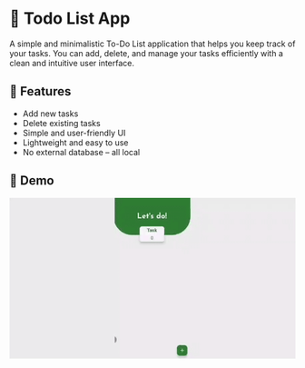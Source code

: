 # 📝 Todo List App

A simple and minimalistic To-Do List application that helps you keep track of your tasks. You can add, delete, and manage your tasks efficiently with a clean and intuitive user interface.

## 🚀 Features

- Add new tasks
- Delete existing tasks
- Simple and user-friendly UI
- Lightweight and easy to use
- No external database – all local

## 🎥 Demo

![Todo List Demo](assets/gif/todo.gif)



